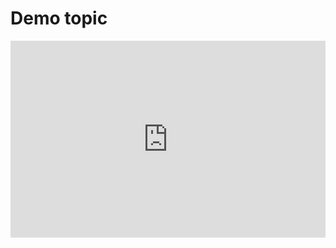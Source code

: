 <h1>Demo topic</h1>
<iframe width="100%" height="315" src="https://www.youtube.com/embed/m66UP8pMdsA" title="YouTube video player" frameborder="0" allow="accelerometer; autoplay; clipboard-write; encrypted-media; gyroscope; picture-in-picture" allowfullscreen></iframe>